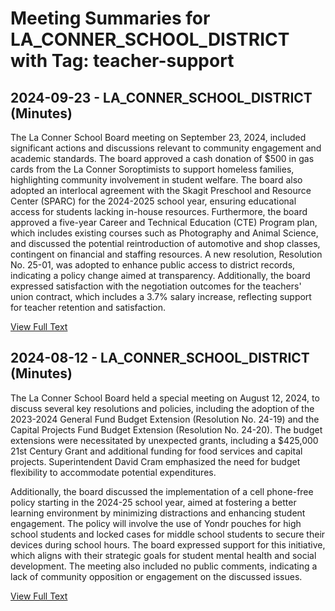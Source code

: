 # Meeting Summaries for LA_CONNER_SCHOOL_DISTRICT with Tag: teacher-support

## 2024-09-23 - LA_CONNER_SCHOOL_DISTRICT (Minutes)

The La Conner School Board meeting on September 23, 2024, included significant actions and discussions relevant to community engagement and academic standards. The board approved a cash donation of $500 in gas cards from the La Conner Soroptimists to support homeless families, highlighting community involvement in student welfare. The board also adopted an interlocal agreement with the Skagit Preschool and Resource Center (SPARC) for the 2024-2025 school year, ensuring educational access for students lacking in-house resources. Furthermore, the board approved a five-year Career and Technical Education (CTE) Program plan, which includes existing courses such as Photography and Animal Science, and discussed the potential reintroduction of automotive and shop classes, contingent on financial and staffing resources. A new resolution, Resolution No. 25-01, was adopted to enhance public access to district records, indicating a policy change aimed at transparency. Additionally, the board expressed satisfaction with the negotiation outcomes for the teachers' union contract, which includes a 3.7% salary increase, reflecting support for teacher retention and satisfaction.

[View Full Text](https://raw.githubusercontent.com/VoronoiPerspectives/WashingtonStateSchoolBoardExplorer/refs/heads/main/data/countries/usa/states/wa/counties/skagit/school_boards/la_conner_school_district/2024/2024-09-23-minutes.txt)

## 2024-08-12 - LA_CONNER_SCHOOL_DISTRICT (Minutes)

The La Conner School Board held a special meeting on August 12, 2024, to discuss several key resolutions and policies, including the adoption of the 2023-2024 General Fund Budget Extension (Resolution No. 24-19) and the Capital Projects Fund Budget Extension (Resolution No. 24-20). The budget extensions were necessitated by unexpected grants, including a $425,000 21st Century Grant and additional funding for food services and capital projects. Superintendent David Cram emphasized the need for budget flexibility to accommodate potential expenditures. 

Additionally, the board discussed the implementation of a cell phone-free policy starting in the 2024-25 school year, aimed at fostering a better learning environment by minimizing distractions and enhancing student engagement. The policy will involve the use of Yondr pouches for high school students and locked cases for middle school students to secure their devices during school hours. The board expressed support for this initiative, which aligns with their strategic goals for student mental health and social development. The meeting also included no public comments, indicating a lack of community opposition or engagement on the discussed issues.

[View Full Text](https://raw.githubusercontent.com/VoronoiPerspectives/WashingtonStateSchoolBoardExplorer/refs/heads/main/data/countries/usa/states/wa/counties/skagit/school_boards/la_conner_school_district/2024/2024-08-12-minutes.txt)

